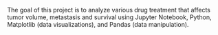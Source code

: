 The goal of this project is to analyze various drug treatment that affects tumor volume, metastasis and survival using Jupyter Notebook, Python, Matplotlib (data visualizations), and Pandas (data manipulation).

